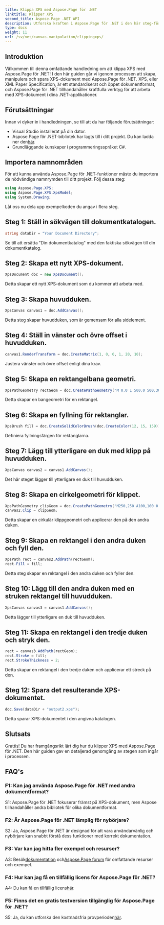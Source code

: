 ```yaml
---
title: Klippa XPS med Aspose.Page för .NET
linktitle: Klipper XPS
second_title: Aspose.Page .NET API
description: Utforska kraften i Aspose.Page för .NET i den här steg-för-steg-guiden om hur du klipper XPS-dokument. Skapa, manipulera och spara XPS-filer utan ansträngning.
type: docs
weight: 11
url: /sv/net/canvas-manipulation/clippingxps/
---
```

## Introduktion

Välkommen till denna omfattande handledning om att klippa XPS med Aspose.Page för .NET! I den här guiden går vi igenom processen att skapa, manipulera och spara XPS-dokument med Aspose.Page för .NET. XPS, eller XML Paper Specification, är ett standardiserat och öppet dokumentformat, och Aspose.Page för .NET tillhandahåller kraftfulla verktyg för att arbeta med XPS-dokument i dina .NET-applikationer.

## Förutsättningar

Innan vi dyker in i handledningen, se till att du har följande förutsättningar:

- Visual Studio installerat på din dator.
-  Aspose.Page för .NET-bibliotek har lagts till i ditt projekt. Du kan ladda ner den[här](https://releases.aspose.com/page/net/).
- Grundläggande kunskaper i programmeringsspråket C#.

## Importera namnområden

För att kunna använda Aspose.Page för .NET-funktioner måste du importera de nödvändiga namnrymden till ditt projekt. Följ dessa steg:

```csharp
using Aspose.Page.XPS;
using Aspose.Page.XPS.XpsModel;
using System.Drawing;
```

Låt oss nu dela upp exempelkoden du angav i flera steg.

## Steg 1: Ställ in sökvägen till dokumentkatalogen.

```csharp
string dataDir = "Your Document Directory";
```

Se till att ersätta "Din dokumentkatalog" med den faktiska sökvägen till din dokumentkatalog.

## Steg 2: Skapa ett nytt XPS-dokument.

```csharp
XpsDocument doc = new XpsDocument();
```

Detta skapar ett nytt XPS-dokument som du kommer att arbeta med.

## Steg 3: Skapa huvudduken.

```csharp
XpsCanvas canvas1 = doc.AddCanvas();
```

Detta steg skapar huvudduken, som är gemensam för alla sidelement.

## Steg 4: Ställ in vänster och övre offset i huvudduken.

```csharp
canvas1.RenderTransform = doc.CreateMatrix(1, 0, 0, 1, 20, 10);
```

Justera vänster och övre offset enligt dina krav.

## Steg 5: Skapa en rektangelbana geometri.

```csharp
XpsPathGeometry rectGeom = doc.CreatePathGeometry("M 0,0 L 500,0 500,300 0,300 Z");
```

Detta skapar en bangeometri för en rektangel.

## Steg 6: Skapa en fyllning för rektanglar.

```csharp
XpsBrush fill = doc.CreateSolidColorBrush(doc.CreateColor(12, 15, 159));
```

Definiera fyllningsfärgen för rektanglarna.

## Steg 7: Lägg till ytterligare en duk med klipp på huvudduken.

```csharp
XpsCanvas canvas2 = canvas1.AddCanvas();
```

Det här steget lägger till ytterligare en duk till huvudduken.

## Steg 8: Skapa en cirkelgeometri för klippet.

```csharp
XpsPathGeometry clipGeom = doc.CreatePathGeometry("M250,250 A100,100 0 1 1 250,50 100,100 0 1 1 250,250");
canvas2.Clip = clipGeom;
```

Detta skapar en cirkulär klippgeometri och applicerar den på den andra duken.

## Steg 9: Skapa en rektangel i den andra duken och fyll den.

```csharp
XpsPath rect = canvas2.AddPath(rectGeom);
rect.Fill = fill;
```

Detta steg skapar en rektangel i den andra duken och fyller den.

## Steg 10: Lägg till den andra duken med en struken rektangel till huvudduken.

```csharp
XpsCanvas canvas3 = canvas1.AddCanvas();
```

Detta lägger till ytterligare en duk till huvudduken.

## Steg 11: Skapa en rektangel i den tredje duken och stryk den.

```csharp
rect = canvas3.AddPath(rectGeom);
rect.Stroke = fill;
rect.StrokeThickness = 2;
```

Detta skapar en rektangel i den tredje duken och applicerar ett streck på den.

## Steg 12: Spara det resulterande XPS-dokumentet.

```csharp
doc.Save(dataDir + "output2.xps");
```

Detta sparar XPS-dokumentet i den angivna katalogen.

## Slutsats

Grattis! Du har framgångsrikt lärt dig hur du klipper XPS med Aspose.Page för .NET. Den här guiden gav en detaljerad genomgång av stegen som ingår i processen.

## FAQ's

### F1: Kan jag använda Aspose.Page för .NET med andra dokumentformat?

S1: Aspose.Page för .NET fokuserar främst på XPS-dokument, men Aspose tillhandahåller andra bibliotek för olika dokumentformat.

### F2: Är Aspose.Page för .NET lämplig för nybörjare?

S2: Ja, Aspose.Page för .NET är designad för att vara användarvänlig och nybörjare kan snabbt förstå dess funktioner med korrekt dokumentation.

### F3: Var kan jag hitta fler exempel och resurser?

 A3: Besök[dokumentation](https://reference.aspose.com/page/net/) och[Aspose.Page forum](https://forum.aspose.com/c/page/39) för omfattande resurser och exempel.

### F4: Hur kan jag få en tillfällig licens för Aspose.Page för .NET?

 A4: Du kan få en tillfällig licens[här](https://purchase.aspose.com/temporary-license/).

### F5: Finns det en gratis testversion tillgänglig för Aspose.Page för .NET?

 S5: Ja, du kan utforska den kostnadsfria provperioden[här](https://releases.aspose.com/).